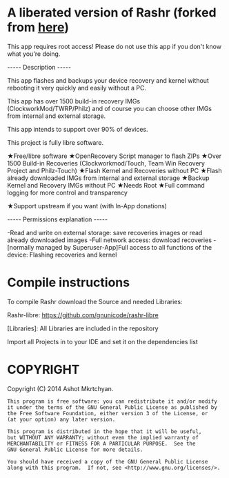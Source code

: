 A liberated version of Rashr (forked from [here](https://github.com/dslnexus/Rashr))
====================

This app requires root access!
Please do not use this app if you don't know what you're doing.

----- Description -----

This app flashes and backups your device recovery and kernel without rebooting it very quickly and easily without a PC.

This app has over 1500 build-in recovery IMGs (ClockworkMod/TWRP/Philz) and of course you can choose other IMGs from internal and external storage.

This app intends to support over 90% of devices.

This project is fully libre software.

★Free/libre software
★OpenRecovery Script manager to flash ZIPs
★Over 1500 Build-in Recoveries (Clockworkmod/Touch, Team Win Recovery Project and Philz-Touch)
★Flash Kernel and Recoveries without PC
★Flash already downloaded IMGs from internal and external storage
★Backup Kernel and Recovery IMGs without PC
★Needs Root
★Full command logging for more control and transparency

★Support upstream if you want (with In-App donations)

----- Permissions explanation -----

-Read and write on external storage: save recoveries images or read already downloaded images
-Full network access: download recoveries
-[normally managed by Superuser-App]Full access to all functions of the device: Flashing recoveries and kernel

Compile instructions
===================================

To compile Rashr download the Source and needed Libraries:

Rashr-libre:     https://github.com/gnunicode/rashr-libre

[Libraries]:        All Libraries are included in the repository

Import all Projects in to your IDE and set it on the dependencies list

COPYRIGHT
===================================

Copyright (C) 2014  Ashot Mkrtchyan.

    This program is free software: you can redistribute it and/or modify
    it under the terms of the GNU General Public License as published by
    the Free Software Foundation, either version 3 of the License, or
    (at your option) any later version.

    This program is distributed in the hope that it will be useful,
    but WITHOUT ANY WARRANTY; without even the implied warranty of
    MERCHANTABILITY or FITNESS FOR A PARTICULAR PURPOSE.  See the
    GNU General Public License for more details.

    You should have received a copy of the GNU General Public License
    along with this program.  If not, see <http://www.gnu.org/licenses/>.
